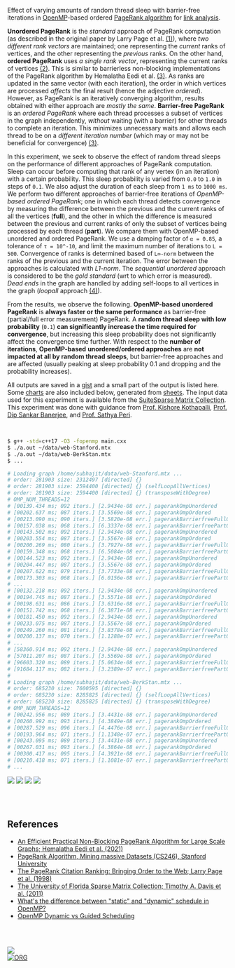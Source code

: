 Effect of varying amounts of random thread sleep with barrier-free iterations in
[OpenMP]-based ordered [PageRank algorithm] for [link analysis].

**Unordered PageRank** is the *standard* approach of PageRank computation (as
described in the original paper by Larry Page et al. [(1)]), where *two*
*different rank vectors* are maintained; one representing the *current* ranks of
vertices, and the other representing the *previous* ranks. On the other hand,
**ordered PageRank** uses *a single rank vector*, representing the current ranks
of vertices [(2)]. This is similar to barrierless non-blocking implementations
of the PageRank algorithm by Hemalatha Eedi et al. [(3)]. As ranks are updated
in the same vector (with each iteration), the order in which vertices are
processed *affects* the final result (hence the adjective *ordered*). However,
as PageRank is an iteratively converging algorithm, results obtained with either
approach are *mostly the same*. **Barrier-free PageRank** is an *ordered*
*PageRank* where each thread processes a subset of vertices in the graph
independently, *without* waiting (with a barrier) for other threads to complete an
iteration. This minimizes unnecessary waits and allows each thread to be on a
*different iteration number* (which may or may not be beneficial for convergence)
[(3)].

In this experiment, we seek to observe the effect of random thread sleeps on the
performance of different approaches of PageRank computation. Sleep can occur
before computing that rank of any vertex (in an iteration) with a certain
probability. This sleep probability is varied from `0.0` to `1.0` in steps of
`0.1`. We also adjust the duration of each sleep from `1 ms` to `1000 ms`. We
perform two different approaches of barrier-free iterations of *OpenMP-based*
*ordered PageRank*; one in which each thread detects convergence by measuring the
difference between the previous and the current ranks of all the vertices
(**full**), and the other in which the difference is measured between the
previous and current ranks of only the subset of vertices being processed by
each thread (**part**). We compare them with OpenMP-based unordered and ordered
PageRank. We use a damping factor of `α = 0.85`, a tolerance of `τ = 10^-10`,
and limit the maximum number of iterations to `L = 500`. Convergence of ranks is
determined based of `L∞-norm` between the ranks of the previous and the current
iteration. The error between the approaches is calculated with *L1-norm*. The
*sequential unordered* approach is considered to be the *gold standard* (wrt to
which error is measured). *Dead ends* in the graph are handled by adding
self-loops to all vertices in the graph (*loopall* approach [(4)]).

From the results, we observe the following. **OpenMP-based unordered PageRank**
is **always faster or the same performance** as barrier-free (partial/full error
measurement) PageRank. A **random thread sleep with low probability** (`0.1`)
**can significantly increase the time required for convergence**, but increasing
this sleep probability does not significantly affect the convergence time
further. With respect to the **number of iterations**, **OpenMP-based**
**unordered/ordered approaches** are **not impacted at all by random thread**
**sleeps**, but barrier-free approaches and are affected (usually peaking at sleep
probability 0.1 and dropping and the probability increases).

All outputs are saved in a [gist] and a small part of the output is listed here.
Some [charts] are also included below, generated from [sheets]. The input data
used for this experiment is available from the [SuiteSparse Matrix Collection].
This experiment was done with guidance from [Prof. Kishore Kothapalli],
[Prof. Dip Sankar Banerjee], and [Prof. Sathya Peri].

<br>

```bash
$ g++ -std=c++17 -O3 -fopenmp main.cxx
$ ./a.out ~/data/web-Stanford.mtx
$ ./a.out ~/data/web-BerkStan.mtx
$ ...

# Loading graph /home/subhajit/data/web-Stanford.mtx ...
# order: 281903 size: 2312497 [directed] {}
# order: 281903 size: 2594400 [directed] {} (selfLoopAllVertices)
# order: 281903 size: 2594400 [directed] {} (transposeWithDegree)
# OMP_NUM_THREADS=12
# [00139.434 ms; 092 iters.] [2.9434e-08 err.] pagerankOmpUnordered       {sleep_prob: 0.0, sleep_dur: 0001 ms}
# [00202.637 ms; 087 iters.] [3.5569e-08 err.] pagerankOmpOrdered         {sleep_prob: 0.0, sleep_dur: 0001 ms}
# [00213.090 ms; 090 iters.] [3.5820e-08 err.] pagerankBarrierfreeFullOmp {sleep_prob: 0.0, sleep_dur: 0001 ms}
# [00157.038 ms; 068 iters.] [6.3337e-08 err.] pagerankBarrierfreePartOmp {sleep_prob: 0.0, sleep_dur: 0001 ms}
# [00143.502 ms; 092 iters.] [2.9434e-08 err.] pagerankOmpUnordered       {sleep_prob: 0.1, sleep_dur: 0001 ms}
# [00203.554 ms; 087 iters.] [3.5567e-08 err.] pagerankOmpOrdered         {sleep_prob: 0.1, sleep_dur: 0001 ms}
# [00200.269 ms; 080 iters.] [3.7927e-08 err.] pagerankBarrierfreeFullOmp {sleep_prob: 0.1, sleep_dur: 0001 ms}
# [00159.348 ms; 068 iters.] [6.5084e-08 err.] pagerankBarrierfreePartOmp {sleep_prob: 0.1, sleep_dur: 0001 ms}
# [00144.523 ms; 092 iters.] [2.9434e-08 err.] pagerankOmpUnordered       {sleep_prob: 0.2, sleep_dur: 0001 ms}
# [00204.447 ms; 087 iters.] [3.5567e-08 err.] pagerankOmpOrdered         {sleep_prob: 0.2, sleep_dur: 0001 ms}
# [00207.622 ms; 079 iters.] [3.7733e-08 err.] pagerankBarrierfreeFullOmp {sleep_prob: 0.2, sleep_dur: 0001 ms}
# [00173.303 ms; 068 iters.] [6.0156e-08 err.] pagerankBarrierfreePartOmp {sleep_prob: 0.2, sleep_dur: 0001 ms}
# ...
# [00132.218 ms; 092 iters.] [2.9434e-08 err.] pagerankOmpUnordered       {sleep_prob: 0.0, sleep_dur: 0005 ms}
# [00194.745 ms; 087 iters.] [3.5571e-08 err.] pagerankOmpOrdered         {sleep_prob: 0.0, sleep_dur: 0005 ms}
# [00198.631 ms; 086 iters.] [3.6316e-08 err.] pagerankBarrierfreeFullOmp {sleep_prob: 0.0, sleep_dur: 0005 ms}
# [00151.742 ms; 068 iters.] [6.3871e-08 err.] pagerankBarrierfreePartOmp {sleep_prob: 0.0, sleep_dur: 0005 ms}
# [00181.450 ms; 092 iters.] [2.9434e-08 err.] pagerankOmpUnordered       {sleep_prob: 0.1, sleep_dur: 0005 ms}
# [00233.075 ms; 087 iters.] [3.5567e-08 err.] pagerankOmpOrdered         {sleep_prob: 0.1, sleep_dur: 0005 ms}
# [00249.260 ms; 081 iters.] [3.8378e-08 err.] pagerankBarrierfreeFullOmp {sleep_prob: 0.1, sleep_dur: 0005 ms}
# [00200.137 ms; 070 iters.] [1.1288e-07 err.] pagerankBarrierfreePartOmp {sleep_prob: 0.1, sleep_dur: 0005 ms}
# ...
# [58360.914 ms; 092 iters.] [2.9434e-08 err.] pagerankOmpUnordered       {sleep_prob: 1.0, sleep_dur: 1000 ms}
# [57011.207 ms; 087 iters.] [3.5569e-08 err.] pagerankOmpOrdered         {sleep_prob: 1.0, sleep_dur: 1000 ms}
# [96603.320 ms; 089 iters.] [5.0634e-08 err.] pagerankBarrierfreeFullOmp {sleep_prob: 1.0, sleep_dur: 1000 ms}
# [91684.117 ms; 082 iters.] [3.2389e-07 err.] pagerankBarrierfreePartOmp {sleep_prob: 1.0, sleep_dur: 1000 ms}
#
# Loading graph /home/subhajit/data/web-BerkStan.mtx ...
# order: 685230 size: 7600595 [directed] {}
# order: 685230 size: 8285825 [directed] {} (selfLoopAllVertices)
# order: 685230 size: 8285825 [directed] {} (transposeWithDegree)
# OMP_NUM_THREADS=12
# [00242.956 ms; 089 iters.] [3.4431e-08 err.] pagerankOmpUnordered       {sleep_prob: 0.0, sleep_dur: 0001 ms}
# [00260.992 ms; 093 iters.] [4.3849e-08 err.] pagerankOmpOrdered         {sleep_prob: 0.0, sleep_dur: 0001 ms}
# [00287.529 ms; 096 iters.] [4.4476e-08 err.] pagerankBarrierfreeFullOmp {sleep_prob: 0.0, sleep_dur: 0001 ms}
# [00193.964 ms; 071 iters.] [1.1348e-07 err.] pagerankBarrierfreePartOmp {sleep_prob: 0.0, sleep_dur: 0001 ms}
# [00243.095 ms; 089 iters.] [3.4431e-08 err.] pagerankOmpUnordered       {sleep_prob: 0.1, sleep_dur: 0001 ms}
# [00267.031 ms; 093 iters.] [4.3864e-08 err.] pagerankOmpOrdered         {sleep_prob: 0.1, sleep_dur: 0001 ms}
# [00300.417 ms; 095 iters.] [4.3921e-08 err.] pagerankBarrierfreeFullOmp {sleep_prob: 0.1, sleep_dur: 0001 ms}
# [00210.418 ms; 071 iters.] [1.1081e-07 err.] pagerankBarrierfreePartOmp {sleep_prob: 0.1, sleep_dur: 0001 ms}
# ...
```

[![](https://i.imgur.com/U4RORcK.png)][sheetp]
[![](https://i.imgur.com/0OGRgGS.png)][sheetp]
[![](https://i.imgur.com/OrZ8uq0.png)][sheetp]
[![](https://i.imgur.com/bCTjZu4.png)][sheetp]

<br>
<br>


## References

- [An Efficient Practical Non-Blocking PageRank Algorithm for Large Scale Graphs; Hemalatha Eedi et al. (2021)](https://ieeexplore.ieee.org/document/9407114)
- [PageRank Algorithm, Mining massive Datasets (CS246), Stanford University](https://www.youtube.com/watch?v=ke9g8hB0MEo)
- [The PageRank Citation Ranking: Bringing Order to the Web; Larry Page et al. (1998)](https://citeseerx.ist.psu.edu/viewdoc/summary?doi=10.1.1.38.5427)
- [The University of Florida Sparse Matrix Collection; Timothy A. Davis et al. (2011)](https://doi.org/10.1145/2049662.2049663)
- [What's the difference between "static" and "dynamic" schedule in OpenMP?](https://stackoverflow.com/a/10852852/1413259)
- [OpenMP Dynamic vs Guided Scheduling](https://stackoverflow.com/a/43047074/1413259)

<br>
<br>


[![](https://i.imgur.com/K4dU43e.jpg)](https://www.youtube.com/watch?v=GMT18TMNQbY)<br>
[![ORG](https://img.shields.io/badge/org-puzzlef-green?logo=Org)](https://puzzlef.github.io)


[(1)]: https://citeseerx.ist.psu.edu/viewdoc/summary?doi=10.1.1.38.5427
[(2)]: https://github.com/puzzlef/pagerank-ordered-vs-unordered
[(3)]: https://ieeexplore.ieee.org/document/9407114
[(4)]: https://gist.github.com/wolfram77/94c38b9cfbf0c855e5f42fa24a8602fc
[Prof. Dip Sankar Banerjee]: https://sites.google.com/site/dipsankarban/
[Prof. Kishore Kothapalli]: https://faculty.iiit.ac.in/~kkishore/
[Prof. Sathya Peri]: https://people.iith.ac.in/sathya_p/
[SuiteSparse Matrix Collection]: https://sparse.tamu.edu
[OpenMP]: https://en.wikipedia.org/wiki/OpenMP
[PageRank algorithm]: https://en.wikipedia.org/wiki/PageRank
[link analysis]: https://en.wikipedia.org/wiki/Network_theory#Link_analysis
[gist]: https://gist.github.com/wolfram77/ad0dc8fa38ef6719a93ea9b830ee9ca8
[charts]: https://imgur.com/a/H7ICGOL
[sheets]: https://docs.google.com/spreadsheets/d/1ZkTeBDk-pbQRoj9x8-EPge_Uo8BSVg0dkOiYUSgCyd4/edit?usp=sharing
[sheetp]: https://docs.google.com/spreadsheets/d/e/2PACX-1vScCmQLPcsbW-Zlhf57BuJ50gu5h4zVFwWzwbmkvb2zQOciFuS-tIID3LKG-zbiKu0T3DKncha0IZof/pubhtml
